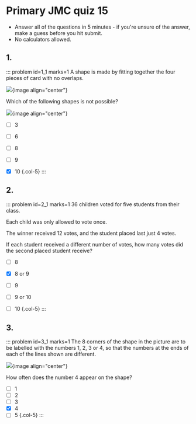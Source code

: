 # Primary JMC quiz 15

* Answer all of the questions in 5 minutes - if you're unsure of the answer, make a guess before you hit submit. 
* No calculators allowed.


## 1.
<!--- 2011 (9) --->
::: problem id=1_1 marks=1
A shape is made by fitting together the four pieces of card with no overlaps.  

![](/resources/primary-jmc-15/1-shape-question.png){image align="center"} 

Which of the following shapes is not possible? 

![](/resources/primary-jmc-15/1-shape-answer.png){image align="center"} 

* [ ] 3
* [ ] 6
* [ ] 8
* [ ] 9
* [x] 10
{.col-5}
:::


## 2.
<!--- 2013 (13) --->
::: problem id=2_1 marks=1
36 children voted for five students from their class.  

Each child was only allowed to vote once.  

The winner received 12 votes, and the student placed last just 4 votes.  

If each student received a different number of votes, how many votes did the second placed student receive? 

* [ ] 8
* [x] 8 or 9
* [ ] 9
* [ ] 9 or 10
* [ ] 10
{.col-5}
:::


## 3.
<!--- 2011 (18) --->
::: problem id=3_1 marks=1
The 8 corners of the shape in the picture are to be labelled with the numbers 1, 2, 3 or 4, so that the numbers at the ends of each of the lines shown are different.  

![](/resources/primary-jmc-15/3-shape.png){image align="center"} 

How often does the number 4 appear on the shape?  

* [ ] 1
* [ ] 2
* [ ] 3
* [x] 4
* [ ] 5
{.col-5}
:::
